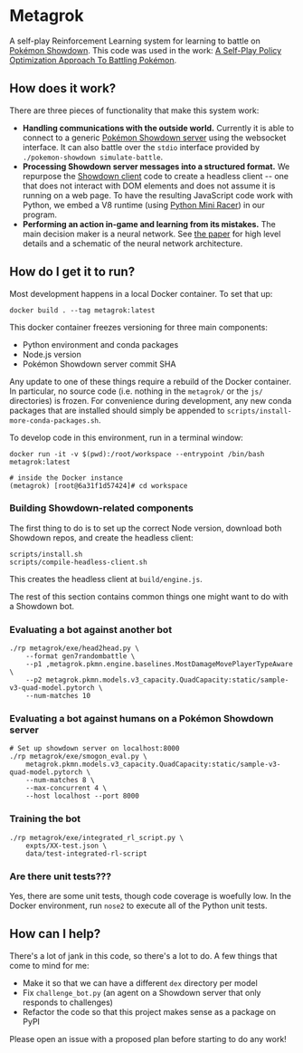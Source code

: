 # Metagrok
A self-play Reinforcement Learning system for learning to battle on [Pokémon Showdown][showdown].
This code was used in the work: [A Self-Play Policy Optimization Approach To Battling Pokémon][paper].

## How does it work?
There are three pieces of functionality that make this system work:

* **Handling communications with the outside world.**
  Currently it is able to connect to a generic [Pokémon Showdown server][ps] using the websocket
  interface. It can also battle over the `stdio` interface provided by
  `./pokemon-showdown simulate-battle`.
* **Processing Showdown server messages into a structured format.**
  We repurpose the [Showdown client][psc] code to create a headless client -- one that does not
  interact with DOM elements and does not assume it is running on a web page.
  To have the resulting JavaScript code work with Python, we embed a V8 runtime
  (using [Python Mini Racer][pmr]) in our program. 
* **Performing an action in-game and learning from its mistakes.**
  The main decision maker is a neural network. See [the paper][paper] for high level details and a
  schematic of the neural network architecture.

## How do I get it to run?

Most development happens in a local Docker container. To set that up:

    docker build . --tag metagrok:latest

This docker container freezes versioning for three main components:

* Python environment and conda packages
* Node.js version
* Pokémon Showdown server commit SHA

Any update to one of these things require a rebuild of the Docker container.
In particular, no source code (i.e. nothing in the `metagrok/` or the `js/` directories) is frozen.
For convenience during development, any new conda packages that are installed should simply be
appended to `scripts/install-more-conda-packages.sh`.

To develop code in this environment, run in a terminal window:

    docker run -it -v $(pwd):/root/workspace --entrypoint /bin/bash metagrok:latest

    # inside the Docker instance
    (metagrok) [root@6a31f1d57424]# cd workspace

### Building Showdown-related components

The first thing to do is to set up the correct Node version, download both Showdown repos, and
create the headless client:

    scripts/install.sh
    scripts/compile-headless-client.sh

This creates the headless client at `build/engine.js`.

The rest of this section contains common things one might want to do with a Showdown bot.

### Evaluating a bot against another bot

    ./rp metagrok/exe/head2head.py \
        --format gen7randombattle \
        --p1 ,metagrok.pkmn.engine.baselines.MostDamageMovePlayerTypeAware \
        --p2 metagrok.pkmn.models.v3_capacity.QuadCapacity:static/sample-v3-quad-model.pytorch \
        --num-matches 10

### Evaluating a bot against humans on a Pokémon Showdown server

    # Set up showdown server on localhost:8000
    ./rp metagrok/exe/smogon_eval.py \
        metagrok.pkmn.models.v3_capacity.QuadCapacity:static/sample-v3-quad-model.pytorch \
        --num-matches 8 \
        --max-concurrent 4 \
        --host localhost --port 8000

### Training the bot

    ./rp metagrok/exe/integrated_rl_script.py \
        expts/XX-test.json \
        data/test-integrated-rl-script

### Are there unit tests???

Yes, there are some unit tests, though code coverage is woefully low. In the Docker environment, run
`nose2` to execute all of the Python unit tests. 

## How can I help?

There's a lot of jank in this code, so there's a lot to do.
A few things that come to mind for me:

* Make it so that we can have a different `dex` directory per model
* Fix `challenge_bot.py` (an agent on a Showdown server that only responds to challenges)
* Refactor the code so that this project makes sense as a package on PyPI

Please open an issue with a proposed plan before starting to do any work!

[showdown]: https://pokemonshowdown.com
[ps]: https://github.com/Zarel/Pokemon-Showdown
[psc]: https://github.com/Zarel/Pokemon-Showdown-Client
[pmr]: https://github.com/sqreen/PyMiniRacer
[paper]: https://www.yuzeh.com/assets/CoG-2019-Pkmn.pdf